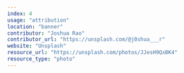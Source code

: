```yaml
---
index: 4
usage: "attribution"
location: "banner"
contributor: "Joshua Rao"
contributor_url: "https://unsplash.com/@j0shua___r"
website: "Unsplash"
resource_url: "https://unsplash.com/photos/JJesH9QxBK4"
resource_type: "photo"
---
```

